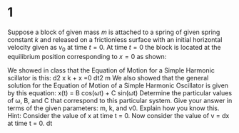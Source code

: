 # 1

Suppose a block of given mass $m$ is attached to a spring of given spring constant $k$ and released on a frictionless surface with an initial horizontal velocity given as $v_0$ at time $t = 0$. At time $t = 0$ the block is located at the equilibrium position corresponding to $x = 0$ as shown:

We showed in class that the Equation of Motion for a Simple Harmonic scillator is this:
d2 x
 k
+
 x =0
dt2
 m
We also showed that the general solution for the Equation of Motion of a Simple Harmonic
Oscillator is given by this equation:
x(t) = B cos(ωt) + C sin(ωt)
Determine the particular values of ω, B, and C that correspond to this particular system. Give
your answer in terms of the given parameters: m, k, and v0. Explain how you know this. Hint:
Consider the value of x at time t = 0. Now consider the value of v = dx
 at time t = 0.
dt